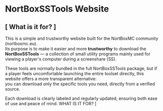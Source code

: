 # NortBoxSSTools Website

## [ What is it for? ]

This is a simple and trustworthy website built for the NortBoxMC community (nortboxmc.eu).  
Its purpose is to make it easier and more **trustworthy** to download the **NortBoxSSTools** — a collection of small utility programs mainly used for viewing a player's computer during a screenshare (SS).

These tools are normally bundled in the full NortBoxSSTools package, but if a player feels uncomfortable launching the entire toolset directly, this website offers a more transparent alternative:  
you can download only the specific tools you need, directly from a verified source.

Each download is clearly labeled and regularly updated, ensuring both ease of use and peace of mind. WHAT IS IT FOR? ]

